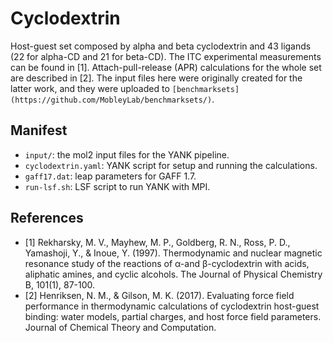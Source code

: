 # Cyclodextrin

Host-guest set composed by alpha and beta cyclodextrin and 43 ligands (22 for alpha-CD and 21 for beta-CD). The
ITC experimental measurements can be found in [1]. Attach-pull-release (APR) calculations for the whole set are
described in [2]. The input files here were originally created for the latter work, and they were uploaded to
`[benchmarksets](https://github.com/MobleyLab/benchmarksets/)`.


## Manifest

- `input/`: the mol2 input files for the YANK pipeline.
- `cyclodextrin.yaml`: YANK script for setup and running the calculations.
- `gaff17.dat`: leap parameters for GAFF 1.7.
- `run-lsf.sh`: LSF script to run YANK with MPI.


## References

- [1] Rekharsky, M. V., Mayhew, M. P., Goldberg, R. N., Ross, P. D., Yamashoji, Y., & Inoue, Y. (1997). Thermodynamic
and nuclear magnetic resonance study of the reactions of α-and β-cyclodextrin with acids, aliphatic amines, and cyclic
alcohols. The Journal of Physical Chemistry B, 101(1), 87-100.
- [2] Henriksen, N. M., & Gilson, M. K. (2017). Evaluating force field performance in thermodynamic calculations of
cyclodextrin host-guest binding: water models, partial charges, and host force field parameters. Journal of Chemical
Theory and Computation.
